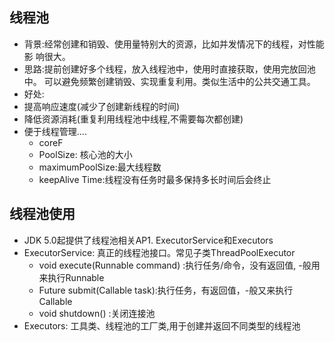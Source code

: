 ## 线程池
* 背景:经常创建和销毁、使用量特别大的资源，比如并发情况下的线程，对性能影
响很大。
* 思路:提前创建好多个线程，放入线程池中，使用时直接获取，使用完放回池中。
可以避免频繁创建销毁、实现重复利用。类似生活中的公共交通工具。
* 好处:
* 提高响应速度(减少了创建新线程的时间)
* 降低资源消耗(重复利用线程池中线程,不需要每次都创建)
* 便于线程管理....
  * coreF
  * PoolSize: 核心池的大小
  * maximumPoolSize:最大线程数
  * keepAlive Time:线程没有任务时最多保持多长时间后会终止
  
## 线程池使用
* JDK 5.0起提供了线程池相关AP1. ExecutorService和Executors
* ExecutorService: 真正的线程池接口。常见子类ThreadPoolExecutor
  * void execute(Runnable command) :执行任务/命令，没有返回值, -般用来执行Runnable
  * <T> Future<T> submit(Callable<T> task):执行任务，有返回值，-般又来执行Callable
  * void shutdown() :关闭连接池
* Executors: 工具类、线程池的工厂类,用于创建并返回不同类型的线程池
